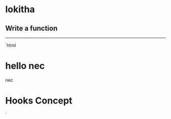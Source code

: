 # lokitha


## Write a function

---

`html

   <div className="App">
      <h1>hello nec </h1>
      <Home/>
      <ClassBasedComponent name="lahari">nec  </ClassBasedComponent>
      <h1>Hooks Concept</h1>
      <Hooks/>
    </div>
`
